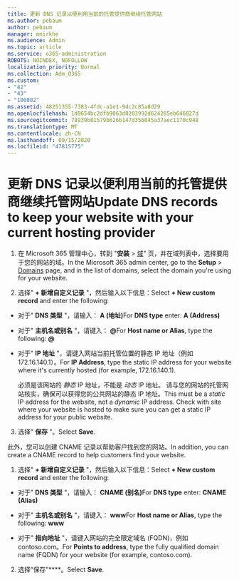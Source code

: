 ```yaml
---
title: 更新 DNS 记录以便利用当前的托管提供商继续托管网站
ms.author: pebaum
author: pebaum
manager: mnirkhe
ms.audience: Admin
ms.topic: article
ms.service: o365-administration
ROBOTS: NOINDEX, NOFOLLOW
localization_priority: Normal
ms.collection: Adm_O365
ms.custom:
- "42"
- "43"
- "100002"
ms.assetid: 48251355-7383-4fdc-a1e1-9dc2c85a8d29
ms.openlocfilehash: 1d8654bc2dfb9063d0203992d624285eb646027d
ms.sourcegitcommit: 78939b01579b626b147d356045a37aec1170c948
ms.translationtype: MT
ms.contentlocale: zh-CN
ms.lasthandoff: 09/15/2020
ms.locfileid: "47815775"
---
```

# <a name="update-dns-records-to-keep-your-website-with-your-current-hosting-provider"></a><span data-ttu-id="77dcd-102">更新 DNS 记录以便利用当前的托管提供商继续托管网站</span><span class="sxs-lookup"><span data-stu-id="77dcd-102">Update DNS records to keep your website with your current hosting provider</span></span>

1. <span data-ttu-id="77dcd-103">在 Microsoft 365 管理中心，转到 "**安装**  >  [域](https://admin.microsoft.com/Adminportal#/Domains)" 页，并在域列表中，选择要用于您的网站的域。</span><span class="sxs-lookup"><span data-stu-id="77dcd-103">In the Microsoft 365 admin center, go to the **Setup** > [Domains](https://admin.microsoft.com/Adminportal#/Domains) page, and in the list of domains, select the domain you're using for your website.</span></span>

2. <span data-ttu-id="77dcd-104">选择" **+ 新增自定义记录** "，然后输入以下信息：</span><span class="sxs-lookup"><span data-stu-id="77dcd-104">Select **+ New custom record** and enter the following:</span></span>

  - <span data-ttu-id="77dcd-105">对于" **DNS 类型** "，请输入： **A (地址)**</span><span class="sxs-lookup"><span data-stu-id="77dcd-105">For **DNS type** enter: **A (Address)**</span></span>

  - <span data-ttu-id="77dcd-106">对于" **主机名或别名** "，请键入： **@**</span><span class="sxs-lookup"><span data-stu-id="77dcd-106">For **Host name or Alias**, type the following: **@**</span></span>

  - <span data-ttu-id="77dcd-107">对于" **IP 地址** "，请键入网站当前托管位置的静态 IP 地址（例如 172.16.140.1）。</span><span class="sxs-lookup"><span data-stu-id="77dcd-107">For **IP Address**, type the static IP address for your website where it's currently hosted (for example, 172.16.140.1).</span></span>

    <span data-ttu-id="77dcd-p101">必须是该网站的 *静态*  IP 地址，不能是  *动态*  IP 地址。 请与您的网站的托管网站核实，确保可以获得您的公共网站的静态 IP 地址。</span><span class="sxs-lookup"><span data-stu-id="77dcd-p101">This must be a  *static*  IP address for the website, not a  *dynamic*  IP address. Check with site where your website is hosted to make sure you can get a static IP address for your public website.</span></span>

3. <span data-ttu-id="77dcd-110">选择" **保存** "。</span><span class="sxs-lookup"><span data-stu-id="77dcd-110">Select **Save**.</span></span>

<span data-ttu-id="77dcd-111">此外，您可以创建 CNAME 记录以帮助客户找到您的网站。</span><span class="sxs-lookup"><span data-stu-id="77dcd-111">In addition, you can create a CNAME record to help customers find your website.</span></span>
  
1. <span data-ttu-id="77dcd-112">选择" **+ 新增自定义记录** "，然后输入以下信息：</span><span class="sxs-lookup"><span data-stu-id="77dcd-112">Select **+ New custom record** and enter the following:</span></span>

  - <span data-ttu-id="77dcd-113">对于" **DNS 类型** "，请输入： **CNAME (别名)**</span><span class="sxs-lookup"><span data-stu-id="77dcd-113">For **DNS type** enter: **CNAME (Alias)**</span></span>

  - <span data-ttu-id="77dcd-114">对于" **主机名或别名** "，请键入： **www**</span><span class="sxs-lookup"><span data-stu-id="77dcd-114">For **Host name or Alias**, type the following: **www**</span></span>

  - <span data-ttu-id="77dcd-115">对于" **指向地址** "，请键入网站的完全限定域名 (FQDN)，例如 contoso.com。</span><span class="sxs-lookup"><span data-stu-id="77dcd-115">For **Points to address**, type the fully qualified domain name (FQDN) for your website (for example, contoso.com).</span></span>

2. <span data-ttu-id="77dcd-116">选择“保存”\*\*\*\*。</span><span class="sxs-lookup"><span data-stu-id="77dcd-116">Select **Save**.</span></span>
